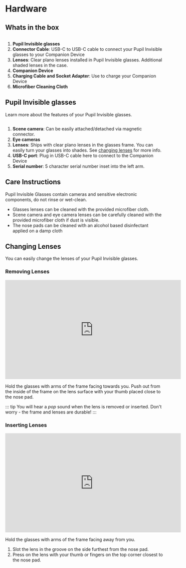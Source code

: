 # Hardware

## Whats in the box

<div style="display:flex;justify-content:center;">
  <v-img
    :src="require('../../media/invisible/pi-components.jpg')"
    max-width=80%
  >
  </v-img>
</div>


1. **Pupil Invisible glasses**
2. **Connector Cable**: USB-C to USB-C cable to connect your Pupil Invisible glasses to your Companion Device
3. **Lenses**: Clear plano lenses installed in Pupil Invisible glasses. Additional shaded lenses in the case. 
4. **Companion Device**
5. **Charging Cable and Socket Adapter**: Use to charge your Companion Device
6. **Microfiber Cleaning Cloth**


## Pupil Invisible glasses

Learn more about the features of your Pupil Invisible glasses.

<div style="display:flex;justify-content:center;">
  <v-img
    :src="require('../../media/invisible/pi-callout.jpg')"
    max-width=80%
  >
  </v-img>
</div>


1. **Scene camera**: Can be easily attached/detached via magnetic connector.
2. **Eye cameras**
3. **Lenses**: Ships with clear plano lenses in the glasses frame. You can easily turn your glasses into shades. See [changing lenses](#changing-lenses) for more info.
4. **USB-C port**: Plug in USB-C cable here to connect to the Companion Device
5. **Serial number**: 5 character serial number inset into the left arm. 

## Care Instructions
Pupil Invisible Glasses contain cameras and sensitive electronic components, do not rinse or wet-clean.

- Glasses lenses can be cleaned with the provided microfiber cloth.
- Scene camera and eye camera lenses can be carefully cleaned with the provided microfiber cloth if dust is visible.
- The nose pads can be cleaned with an alcohol based disinfectant applied on a damp cloth

## Changing Lenses
You can easily change the lenses of your Pupil Invisible glasses.

<!-- todo insert video -->

### Removing Lenses

<iframe width="560" height="315" src="https://www.youtube-nocookie.com/embed/ZaUoyuBEOJo" frameborder="0" allow="accelerometer; autoplay; encrypted-media; gyroscope; picture-in-picture" allowfullscreen></iframe>
<!-- <div style="display:flex;justify-content:center;">
  <v-img
    :src="require('../../media/invisible/remove-lenses.jpg')"
    max-width=50%
  >
  </v-img>
</div> -->

Hold the glasses with arms of the frame facing towards you. Push out from the inside of the frame on the lens surface with your thumb placed close to the nose pad.

::: tip
You will hear a _pop_ sound when the lens is removed or inserted. Don't worry - the frame and lenses are durable!
:::


### Inserting Lenses

<iframe width="560" height="315" src="https://www.youtube-nocookie.com/embed/Y8hG8t5xiPM" frameborder="0" allow="accelerometer; autoplay; encrypted-media; gyroscope; picture-in-picture" allowfullscreen></iframe>

<!-- <div style="display:flex;justify-content:center;">
  <v-img
    :src="require('../../media/invisible/insert-lenses.jpg')"
    max-width=50%
  >
  </v-img>
</div>
 -->
Hold the glasses with arms of the frame facing away from you.
1. Slot the lens in the groove on the side furthest from the nose pad.
2. Press on the lens with your thumb or fingers on the top corner
   closest to the nose pad.